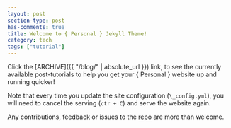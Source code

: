 ```yaml
---
layout: post
section-type: post
has-comments: true
title: Welcome to { Personal } Jekyll Theme!
category: tech
tags: ["tutorial"]
---
```


Click the [ARCHIVE]({{ "/blog/" | absolute_url }}) link, to see the currently available
post-tutorials to help you get your { Personal } website up and running quicker!

Note that every time you update the site configuration (`\_config.yml`), you
will need to cancel the serving (`ctr + C`) and serve the website again.

Any contributions, feedback or issues to the
[repo](https://github.com/le4ker/personal-jekyll-theme) are more than welcome.
